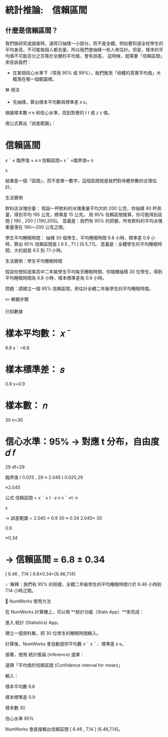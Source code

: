 # 統計推論:　信賴區間

## 什麼是信賴區間？

我們做研究或調查時，通常只抽樣一小部分，而不是全體。例如要知道全校學生的平均身高，不可能每個人都去量，所以我們會抽樣一些人來估計。但是，樣本的平均值不可能百分之百等於全體的平均值，會有誤差。
這時候，就需要「信賴區間」來告訴我們：

* 在某個信心水準下（常用 95% 或 99%），我們推測「母體的真實平均值」大概落在哪一個範圍裡。

🛠️ 用法

* 先抽樣，算出樣本平均數與標準差 
𝑠
s。

根據樣本數 
𝑛
n 和信心水準，找到對應的 
𝑡
t 或 
𝑧
z 值。

用公式算出「誤差範圍」：

信賴區間
=
𝑥
ˉ
±
臨界值
×
𝑠
𝑛
信賴區間=
x
ˉ
±臨界值×
n
	​

s
	​


結果是一個「區間」，而不是單一數字。這個區間就是我們對母體參數的合理估計。

生活實例

飲料店冰塊份量：
假設一杯飲料的冰塊重量平均大約 200 公克，你抽樣 40 杯測量，得到平均 195 公克，標準差 15 公克。
用 95% 信賴區間推算，你可能得到區間 
[
190
,
200
]
[190,200]。
意義是：我們有 95% 的把握，所有飲料的平均冰塊重量落在 190～200 公克之間。

學生平均睡眠時間：
抽樣 30 個學生，平均睡眠時間 6.8 小時，標準差 0.9 小時，算出 95% 信賴區間是 
[
6.5
,
7.1
]
[6.5,7.1]。
意義是：全體學生的平均睡眠時間，大約就是 6.5 到 7.1 小時。

生活實例：學生平均睡眠時間

假設你想知道某高中二年級學生平均每天睡眠時間。你隨機抽樣 30 位學生，得到平均睡眠時間為 6.8 小時，樣本標準差為 0.9 小時。

問題：請建立一個 95% 信賴區間，來估計全體二年級學生的平均睡眠時間。

✏️ 解題步驟

已知數據

樣本平均數： 
𝑥
ˉ
=
6.8
x
ˉ
=6.8

樣本標準差： 
𝑠
=
0.9
s=0.9

樣本數： 
𝑛
=
30
n=30

信心水準：95% → 對應 t 分布，自由度 
𝑑
𝑓
=
29
df=29

臨界值 
𝑡
0.025
,
29
≈
2.045
t
0.025,29
	​

≈2.045

公式
信賴區間 = 
𝑥
ˉ
±
𝑡
⋅
𝑠
𝑛
x
ˉ
±t⋅
n
	​

s
	​


→ 誤差範圍 = 
2.045
×
0.9
30
≈
0.34
2.045×
30
	​

0.9
	​

≈0.34

→ 信賴區間 = 
6.8
±
0.34
=
[
6.46
,
7.14
]
6.8±0.34=[6.46,7.14]

✅ 解釋：我們有 95% 的把握，全體二年級學生的平均睡眠時間介於 6.46 小時到 7.14 小時之間。

📱 NumWorks 使用方法

在 NumWorks 計算機上，可以用 **統計功能（Stats App）**來完成：

進入 統計 (Statistics) App。

建立一個資料集，把 30 位學生的睡眠時間輸入。

計算後，NumWorks 會自動提供平均數 
𝑥
ˉ
x
ˉ
、標準差 
𝑠
s。

接著，使用 統計推論 (Inference) 選單：

選擇「平均值的信賴區間 (Confidence interval for mean)」

輸入：

樣本平均數 6.8

樣本標準差 0.9

樣本數 30

信心水準 95%

NumWorks 會直接輸出信賴區間 
[
6.46
,
7.14
]
[6.46,7.14]。